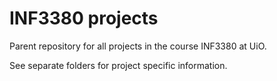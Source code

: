 # INF3380 projects
Parent repository for all projects in the course INF3380 at UiO.

See separate folders for project specific information.
